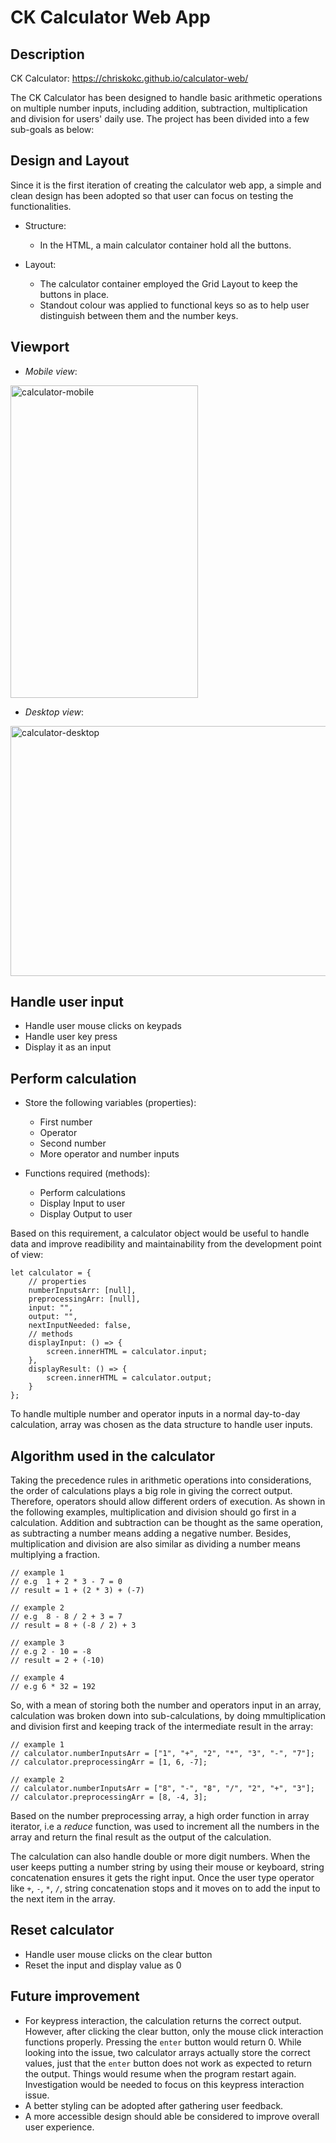 # CK Calculator Web App

## Description
CK Calculator: https://chriskokc.github.io/calculator-web/

The CK Calculator has been designed to handle basic arithmetic operations on multiple number inputs, including addition, subtraction, multiplication and division for users' daily use. The project has been divided into a few sub-goals as below:

## Design and Layout
Since it is the first iteration of creating the calculator web app, a simple and clean design has been adopted so that user can focus on testing the functionalities.

- Structure:
    - In the HTML, a main calculator container hold all the buttons.

- Layout:
    - The calculator container employed the Grid Layout to keep the buttons in place.
    - Standout colour was applied to functional keys so as to help user distinguish between them and the number keys.
## Viewport
- <em>Mobile view</em>:
<img height="500" width="300" alt="calculator-mobile" src="https://user-images.githubusercontent.com/87203804/177202605-b13eb2eb-f183-4e09-a77c-4897f8a3e890.png">

- <em>Desktop view</em>:
<img height="400" width="800" alt="calculator-desktop" src="https://user-images.githubusercontent.com/87203804/177201196-eb352048-f5c5-4c8f-80e7-5a7c2de2a53b.png">


## Handle user input

- Handle user mouse clicks on keypads
- Handle user key press
- Display it as an input


## Perform calculation

- Store the following variables (properties):
    - First number
    - Operator
    - Second number
    - More operator and number inputs

- Functions required (methods):
    - Perform calculations
    - Display Input to user
    - Display Output to user


Based on this requirement, a calculator object would be useful to handle data and improve readibility and maintainability from the development point of view:

```
let calculator = {
    // properties
    numberInputsArr: [null],
    preprocessingArr: [null],
    input: "",
    output: "",
    nextInputNeeded: false,
    // methods
    displayInput: () => {
        screen.innerHTML = calculator.input;
    },
    displayResult: () => {
        screen.innerHTML = calculator.output;
    }
};

```

To handle multiple number and operator inputs in a normal day-to-day calculation, array was chosen as the data structure to handle user inputs. 


## Algorithm used in the calculator
Taking the precedence rules in arithmetic operations into considerations, the order of calculations plays a big role in giving the correct output. Therefore, operators should allow different orders of execution. As shown in the following examples, multiplication and division should go first in a calculation. Addition and subtraction can be thought as the same operation, as subtracting a number means adding a negative number. Besides, multiplication and division are also similar as dividing a number means multiplying a fraction.

```
// example 1
// e.g  1 + 2 * 3 - 7 = 0
// result = 1 + (2 * 3) + (-7)

// example 2
// e.g  8 - 8 / 2 + 3 = 7
// result = 8 + (-8 / 2) + 3

// example 3
// e.g 2 - 10 = -8
// result = 2 + (-10)

// example 4
// e.g 6 * 32 = 192

```

So, with a mean of storing both the number and operators input in an array, calculation was broken down into sub-calculations, by doing mmultiplication and division first and keeping track of the intermediate result in the array:

```
// example 1
// calculator.numberInputsArr = ["1", "+", "2", "*", "3", "-", "7"];
// calculator.preprocessingArr = [1, 6, -7];

// example 2
// calculator.numberInputsArr = ["8", "-", "8", "/", "2", "+", "3"];
// calculator.preprocessingArr = [8, -4, 3];
```

Based on the number preprocessing array, a high order function in array iterator, i.e a <em> reduce</em> function, was used to increment all the numbers in the array and return the final result as the output of the calculation.

The calculation can also handle double or more digit numbers. When the user keeps putting a number string by using their mouse or keyboard, string concatenation ensures it gets the right input. Once the user type operator like `+`, `-`, `*`, `/`, string concatenation stops and it moves on to add the input to the next item in the array.

## Reset calculator

- Handle user mouse clicks on the clear button
- Reset the input and display value as 0

## Future improvement
- For keypress interaction, the calculation returns the correct output. However, after clicking the clear button, only the mouse click interaction functions properly. Pressing the `enter` button would return 0. While looking into the issue, two calculator arrays actually store the correct values, just that the `enter` button does not work as expected to return the output. Things would resume when the program restart again. Investigation would be needed to focus on this keypress interaction issue.
- A better styling can be adopted after gathering user feedback.
- A more accessible design should able be considered to improve overall user experience. 